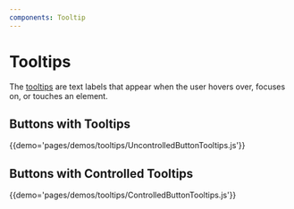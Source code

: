```yaml
---
components: Tooltip
---
```


# Tooltips

The [tooltips](https://material.io/guidelines/components/tooltips.html#) are text labels that appear when the user hovers over, focuses on, or touches an element.

## Buttons with Tooltips

{{demo='pages/demos/tooltips/UncontrolledButtonTooltips.js'}}


## Buttons with Controlled Tooltips

{{demo='pages/demos/tooltips/ControlledButtonTooltips.js'}}
